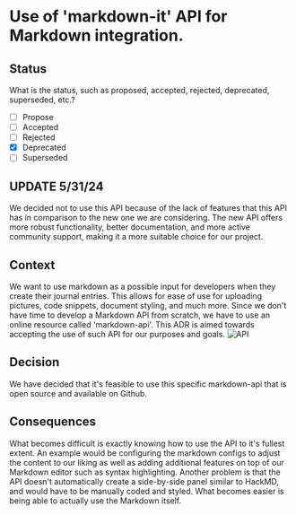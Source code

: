 
# Use of 'markdown-it' API for Markdown integration.

## Status

What is the status, such as proposed, accepted, rejected, deprecated, superseded, etc.?

- [ ] Propose
- [ ] Accepted
- [ ] Rejected
- [x] Deprecated
- [ ] Superseded

## UPDATE 5/31/24

We decided not to use this API because of the lack of features that this API has in comparison to the new one we are considering. The new API offers more robust functionality, better documentation, and more active community support, making it a more suitable choice for our project.

## Context

We want to use markdown as a possible input for developers when they create their journal entries. This allows for ease of use for uploading pictures, code snippets, document styling, and much more. Since we don't have time to develop a Markdown API from scratch, we have to use an online resource called 'markdown-api'. This ADR is aimed towards accepting the use of such API for our purposes and goals.
![API](https://github.com/markdown-it/markdown-it)

## Decision

We have decided that it's feasible to use this specific markdown-api that is open source and available on Github. 

## Consequences

What becomes difficult is exactly knowing how to use the API to it's fullest extent. An example would be configuring the markdown configs to adjust the content to our liking as well as adding additional features on top of our Markdown editor such as syntax highlighting. Another problem is that the API doesn't automatically create a side-by-side panel similar to HackMD, and would have to be manually coded and styled. What becomes easier is being able to actually use the Markdown itself.